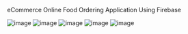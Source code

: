 eCommerce Online Food Ordering Application Using Firebase

![image](https://user-images.githubusercontent.com/90409311/156399807-566a1db9-c3cf-47cf-b491-4cbeb3541355.png) ![image](https://user-images.githubusercontent.com/90409311/156400328-5b1cab55-4230-4d12-babe-2f1d090e305a.png) ![image](https://user-images.githubusercontent.com/90409311/156401079-0f95e5ae-2220-4683-9894-64342b87b11f.png) ![image](https://user-images.githubusercontent.com/90409311/156401317-c9e1bb10-c457-4482-afed-4882ec44274f.png) ![image](https://user-images.githubusercontent.com/90409311/156401447-0ebf2ff2-bedb-420b-b168-12a52c5a0c19.png)
